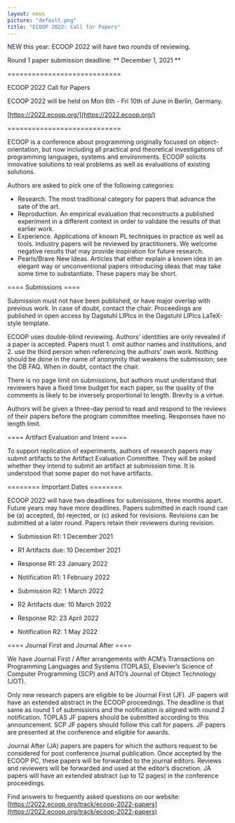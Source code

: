 ```yaml
---
layout: news
picture: "default.png"
title: "ECOOP 2022: Call for Papers"
---
```


NEW this year: ECOOP 2022 will have two rounds of reviewing.

Round 1 paper submission deadline: ** December 1, 2021 **

============================

ECOOP 2022
Call for Papers

ECOOP 2022 will be held on Mon 6th - Fri 10th of June in Berlin, Germany.

[https://2022.ecoop.org/](https://2022.ecoop.org/)

============================

ECOOP is a conference about programming originally focused on object-orientation, but now including all practical and theoretical investigations of programming languages, systems and environments. ECOOP solicits innovative solutions to real problems as well as evaluations of existing solutions.

Authors are asked to pick one of the following categories:

- Research. The most traditional category for papers that advance the sate of the art.
- Reproduction. An empirical evaluation that reconstructs a published experiment in a different context in order to validate the results of that earlier work.
- Experience. Applications of known PL techniques in practice as well as tools. Industry papers will be reviewed by practitioners. We welcome negative results that may provide inspiration for future research.
- Pearls/Brave New Ideas. Articles that either explain a known idea in an elegant way or unconventional papers introducing ideas that may take some time to substantiate. These papers may be short.

==== Submissions ====

Submission must not have been published, or have major overlap with previous work. In case of doubt, contact the chair. Proceedings are published in open access by Dagstuhl LIPIcs in the Dagstuhl LIPIcs LaTeX-style template.

ECOOP uses double-blind reviewing. Authors’ identities are only revealed if a paper is accepted. Papers must 1. omit author names and institutions, and 2. use the third person when referencing the authors’ own work. Nothing should be done in the name of anonymity that weakens the submission; see the DB FAQ. When in doubt, contact the chair.

There is no page limit on submissions, but authors must understand that reviewers have a fixed time budget for each paper, so the quality of the comments is likely to be inversely proportional to length. Brevity is a virtue.

Authors will be given a three-day period to read and respond to the reviews of their papers before the program committee meeting. Responses have no length limit.

==== Artifact Evaluation and Intent ====

To support replication of experiments, authors of research papers may submit artifacts to the Artifact Evaluation Committee. They will be asked whether they intend to submit an artifact at submission time. It is understood that some paper do not have artifacts.

======== Important Dates ========

ECOOP 2022 will have two deadlines for submissions, three months apart. Future years may have more deadlines. Papers submitted in each round can be (a) accepted, (b) rejected, or (c) asked for revisions. Revisions can be submitted at a later round. Papers retain their reviewers during revision.

- Submission R1: 1 December 2021
- R1 Artifacts due: 10 December 2021
- Response R1: 23 January 2022
- Notification R1: 1 February 2022

- Submission R2: 1 March 2022
- R2 Artifacts due: 10 March 2022
- Response R2: 23 April 2022
- Notification R2: 1 May 2022

==== Journal First and Journal After ====

We have Journal First / After arrangements with ACM’s Transactions on Programming Languages and Systems (TOPLAS), Elsevier’s Science of Computer Programming (SCP) and AITO’s Journal of Object Technology (JOT).

Only new research papers are eligible to be Journal First (JF). JF papers will have an extended abstract in the ECOOP proceedings. The deadline is that same as round 1 of submissions and the notification is aligned with round 2 notification. TOPLAS JF papers should be submitted according to this announcement. SCP JF papers should follow this call for papers. JF papers are presented at the conference and eligible for awards.

Journal After (JA) papers are papers for which the authors request to be considered for post conference journal publication. Once accepted by the ECOOP PC, these papers will be forwarded to the journal editors. Reviews and reviewers will be forwarded and used at the editor’s discretion. JA papers will have an extended abstract (up to 12 pages) in the conference proceedings.

Find answers to frequently asked questions on our website: [https://2022.ecoop.org/track/ecoop-2022-papers](https://2022.ecoop.org/track/ecoop-2022-papers)